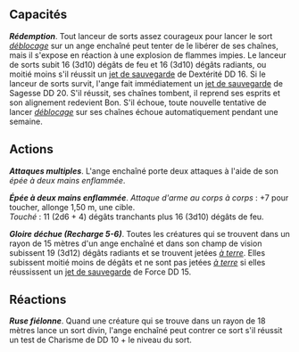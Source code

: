 ## Capacités
_**Rédemption**_. Tout lanceur de sorts assez courageux pour lancer le sort [_déblocage_](/grimoire/deblocage/) sur un ange enchaîné peut tenter de le libérer de ses chaînes, mais il s'expose en réaction à une explosion de flammes impies. Le lanceur de sorts subit 16 (3d10) dégâts de feu et 16 (3d10) dégâts radiants, ou moitié moins s'il réussit un [jet de sauvegarde](/utiliser-les-caracteristiques/#jets-de-sauvegarde) de Dextérité DD 16. Si le lanceur de sorts survit, l'ange fait immédiatement un [jet de sauvegarde](/utiliser-les-caracteristiques/#jets-de-sauvegarde) de Sagesse DD 20. S'il réussit, ses chaînes tombent, il reprend ses esprits et son alignement redevient Bon. S'il échoue, toute nouvelle tentative de lancer [_déblocage_](/grimoire/deblocage/) sur ses chaînes échoue automatiquement pendant une semaine.

## Actions
_**Attaques multiples**_. L'ange enchaîné porte deux attaques à l'aide de son _épée à deux mains enflammée_.

_**Épée à deux mains enflammée**_. _Attaque d'arme au corps à corps_ : +7 pour toucher, allonge 1,50 m, une cible.  
_Touché_ : 11 (2d6 + 4) dégâts tranchants plus 16 (3d10) dégâts de feu.

_**Gloire déchue (Recharge 5-6)**_. Toutes les créatures qui se trouvent dans un rayon de 15 mètres d'un ange enchaîné et dans son champ de vision subissent 19 (3d12) dégâts radiants et se trouvent jetées [_à terre_](/gerer-la-sante-du-personnage/#a-terre). Elles subissent moitié moins de dégâts et ne sont pas jetées [_à terre_](/gerer-la-sante-du-personnage/#a-terre) si elles réussissent un [jet de sauvegarde](/utiliser-les-caracteristiques/#jets-de-sauvegarde) de Force DD 15.

## Réactions
_**Ruse fiélonne**_. Quand une créature qui se trouve dans un rayon de 18 mètres lance un sort divin, l'ange enchaîné peut contrer ce sort s'il réussit un test de Charisme de DD 10 + le niveau du sort.
